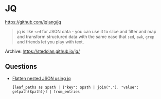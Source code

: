 # JQ

<https://github.com/jqlang/jq>

> jq is like `sed` for JSON data - you can use it to slice and filter and map and transform structured data with the same ease that `sed`, `awk`, `grep` and friends let you play with text.

Archive: https://stedolan.github.io/jq/

## Questions


* [Flatten nested JSON using jq](https://stackoverflow.com/q/37540717/1366033)

  ```none
  [leaf_paths as $path | {"key": $path | join("."), "value": getpath($path)}] | from_entries
  ```
